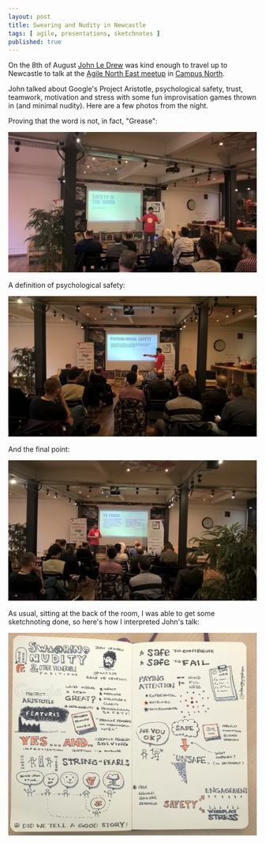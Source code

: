 ```yaml
---
layout: post
title: Swearing and Nudity in Newcastle
tags: [ agile, presentations, sketchnotes ]
published: true
---
```


On the 8th of August <a href="http://wisenoodle.me/">John Le Drew</a> was kind enough to
travel up to Newcastle to talk at the <a href="http://www.meetup.com/Agile-North-East/">Agile North East meetup</a>
in <a href="http://campusnorth.co.uk/">Campus North</a>.

John talked about Google's Project Aristotle, psychological safety, trust, teamwork,
motivation and stress with some fun improvisation games thrown in (and minimal nudity). Here
are a few photos from the night.

Proving that the word is not, in fact, "Grease":

![antz29](/img/posts/swearing-and-nudity-in-newcastle/WP_20170808_18_37_23_Pro.jpg)

A definition of psychological safety:

![antz29](/img/posts/swearing-and-nudity-in-newcastle/WP_20170808_18_56_29_Pro.jpg)

And the final point:

![antz29](/img/posts/swearing-and-nudity-in-newcastle/WP_20170808_19_58_05_Pro.jpg)


As usual, sitting at the back of the room, I was able to get some sketchnoting done,
so here's how I interpreted John's talk:

![sketchnote](/img/posts/swearing-and-nudity-in-newcastle/WP_20170809_13_17_10_Pro.jpg)
